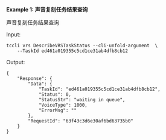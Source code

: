 **Example 1: 声音复刻任务结果查询**

声音复刻任务结果查询

Input: 

```
tccli vrs DescribeVRSTaskStatus --cli-unfold-argument  \
    --TaskId ed461a019355c5cd1ce31ab4dfb8cb12
```

Output: 
```
{
    "Response": {
        "Data": {
            "TaskId": "ed461a019355c5cd1ce31ab4dfb8cb12",
            "Status": 0,
            "StatusStr": "waiting in queue",
            "VoiceType": 1000,
            "ErrorMsg": ""
        },
        "RequestId": "63f43c3d6e30af6bd63735b0"
    }
}
```


